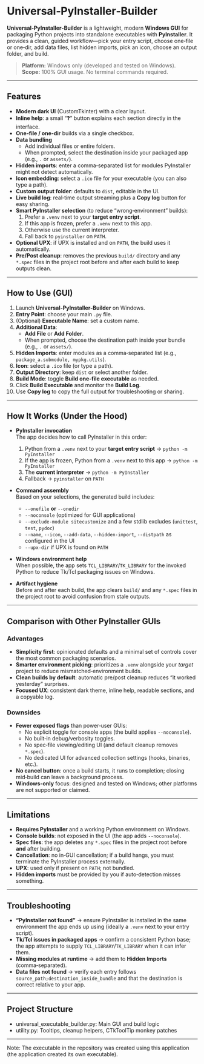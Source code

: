 # Universal‑PyInstaller‑Builder

**Universal‑PyInstaller‑Builder** is a lightweight, modern **Windows GUI** for packaging Python projects into standalone executables with **PyInstaller**. It provides a clean, guided workflow—pick your entry script, choose one‑file or one‑dir, add data files, list hidden imports, pick an icon, choose an output folder, and build.

> **Platform:** Windows only (developed and tested on Windows).  
> **Scope:** 100% GUI usage. No terminal commands required.

---

## Features

- **Modern dark UI** (CustomTkinter) with a clear layout.
- **Inline help**: a small “❓” button explains each section directly in the interface.
- **One‑file / one‑dir** builds via a single checkbox.
- **Data bundling**  
  - Add individual files or entire folders.  
  - When prompted, select the destination inside your packaged app (e.g., `.` or `assets/`).
- **Hidden imports**: enter a comma‑separated list for modules PyInstaller might not detect automatically.
- **Icon embedding**: select a `.ico` file for your executable (you can also type a path).
- **Custom output folder**: defaults to `dist`, editable in the UI.
- **Live build log**: real‑time output streaming plus a **Copy log** button for easy sharing.
- **Smart PyInstaller selection** (to reduce “wrong‑environment” builds):  
  1. Prefer a `.venv` next to your **target entry script**.  
  2. If this app is frozen, prefer a `.venv` next to this app.  
  3. Otherwise use the current interpreter.  
  4. Fall back to `pyinstaller` on `PATH`.
- **Optional UPX**: if UPX is installed and on `PATH`, the build uses it automatically.
- **Pre/Post cleanup**: removes the previous `build/` directory and any `*.spec` files in the project root before and after each build to keep outputs clean.

---

## How to Use (GUI)

1. Launch **Universal‑PyInstaller‑Builder** on Windows.  
2. **Entry Point**: choose your main `.py` file.  
3. (Optional) **Executable Name**: set a custom name.  
4. **Additional Data**:  
   - **Add File** or **Add Folder**.  
   - When prompted, choose the destination path inside your bundle (e.g., `.` or `assets/`).  
5. **Hidden Imports**: enter modules as a comma‑separated list (e.g., `package_a.submodule, mypkg.utils`).  
6. **Icon**: select a `.ico` file (or type a path).  
7. **Output Directory**: keep `dist` or select another folder.  
8. **Build Mode**: toggle **Build one‑file executable** as needed.  
9. Click **Build Executable** and monitor the **Build Log**.  
10. Use **Copy log** to copy the full output for troubleshooting or sharing.

---

## How It Works (Under the Hood)

- **PyInstaller invocation**  
  The app decides how to call PyInstaller in this order:  
  1) Python from a `.venv` next to your **target entry script** → `python -m PyInstaller`  
  2) If the app is frozen, Python from a `.venv` next to this app → `python -m PyInstaller`  
  3) The **current interpreter** → `python -m PyInstaller`  
  4) Fallback → `pyinstaller` on `PATH`

- **Command assembly**  
  Based on your selections, the generated build includes:  
  - `--onefile` **or** `--onedir`  
  - `--noconsole` (optimized for GUI applications)  
  - `--exclude-module sitecustomize` and a few stdlib excludes (`unittest`, `test`, `pydoc`)  
  - `--name`, `--icon`, `--add-data`, `--hidden-import`, `--distpath` as configured in the UI  
  - `--upx-dir` if UPX is found on `PATH`

- **Windows environment help**  
  When possible, the app sets `TCL_LIBRARY`/`TK_LIBRARY` for the invoked Python to reduce Tk/Tcl packaging issues on Windows.

- **Artifact hygiene**  
  Before and after each build, the app clears `build/` and any `*.spec` files in the project root to avoid confusion from stale outputs.

---

## Comparison with Other PyInstaller GUIs

### Advantages
- **Simplicity first**: opinionated defaults and a minimal set of controls cover the most common packaging scenarios.
- **Smarter environment picking**: prioritizes a `.venv` alongside your *target* project to reduce mismatched‑environment builds.
- **Clean builds by default**: automatic pre/post cleanup reduces “it worked yesterday” surprises.
- **Focused UX**: consistent dark theme, inline help, readable sections, and a copyable log.

### Downsides
- **Fewer exposed flags** than power‑user GUIs:  
  - No explicit toggle for console apps (the build applies `--noconsole`).  
  - No built‑in debug/verbosity toggles.  
  - No spec‑file viewing/editing UI (and default cleanup removes `*.spec`).  
  - No dedicated UI for advanced collection settings (hooks, binaries, etc.).
- **No cancel button**: once a build starts, it runs to completion; closing mid‑build can leave a background process.
- **Windows‑only** focus: designed and tested on Windows; other platforms are not supported or claimed.

---

## Limitations
 
- **Requires PyInstaller** and a working Python environment on Windows.  
- **Console builds**: not exposed in the UI (the app adds `--noconsole`).  
- **Spec files**: the app deletes any `*.spec` files in the project root before **and** after building.  
- **Cancellation**: no in‑GUI cancellation; if a build hangs, you must terminate the PyInstaller process externally.  
- **UPX**: used only if present on `PATH`; not bundled.  
- **Hidden imports** must be provided by you if auto‑detection misses something.

---

## Troubleshooting

- **“PyInstaller not found”** → ensure PyInstaller is installed in the same environment the app ends up using (ideally a `.venv` next to your entry script).  
- **Tk/Tcl issues in packaged apps** → confirm a consistent Python base; the app attempts to supply `TCL_LIBRARY`/`TK_LIBRARY` when it can infer them.  
- **Missing modules at runtime** → add them to **Hidden Imports** (comma‑separated).  
- **Data files not found** → verify each entry follows `source_path;destination_inside_bundle` and that the destination is correct relative to your app.

---

## Project Structure

- universal_executable_builder.py: Main GUI and build logic  
- utility.py: Tooltips, cleanup helpers, CTkToolTip monkey patches

---

Note: The executable in the repository was created using this application (the application created its own executable).
